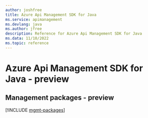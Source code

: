 ```yaml
---
author: joshfree
title: Azure Api Management SDK for Java
ms.service: apimanagement
ms.devlang: java
ms.author: jfree
description: Reference for Azure Api Management SDK for Java
ms.data: 11/10/2022
ms.topic: reference
---
```

# Azure Api Management SDK for Java - preview

## Management packages - preview
[!INCLUDE [mgmt-packages](api-management-mgmt-index.md)]